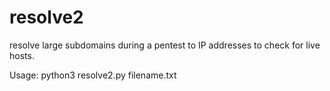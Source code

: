 # resolve2
resolve large subdomains during a pentest to IP addresses to check for live hosts.

Usage:
python3 resolve2.py filename.txt
